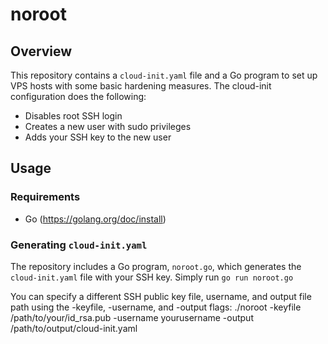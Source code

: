 # noroot

## Overview
This repository contains a `cloud-init.yaml` file and a Go program to set up VPS hosts with some basic hardening measures.
The cloud-init configuration does the following:

- Disables root SSH login
- Creates a new user with sudo privileges
- Adds your SSH key to the new user

## Usage

### Requirements

- Go (https://golang.org/doc/install)

### Generating `cloud-init.yaml`

The repository includes a Go program, `noroot.go`, which generates the `cloud-init.yaml` file with your SSH key.
Simply run `go run noroot.go`

You can specify a different SSH public key file, username, and output file path using the -keyfile, -username, and -output flags:
./noroot -keyfile /path/to/your/id_rsa.pub -username yourusername -output /path/to/output/cloud-init.yaml


